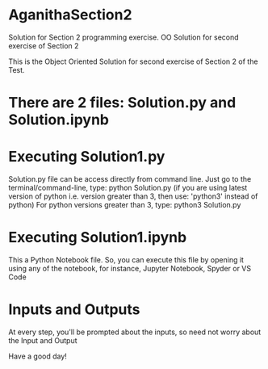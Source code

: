 # AganithaSection2
Solution for Section 2 programming exercise. OO Solution for second exercise of Section 2

This is the Object Oriented Solution for second exercise of Section 2 of the Test.

# There are 2 files: Solution.py and Solution.ipynb

# Executing Solution1.py
Solution.py file can be access directly from command line.
Just go to the terminal/command-line, 
type: python Solution.py
(if you are using latest version of python i.e. version greater than 3, then use: 'python3' instead of python)
For python versions greater than 3,
type: python3 Solution.py

# Executing Solution1.ipynb
This a Python Notebook file. 
So, you can execute this file by opening it using any of the notebook, for instance, Jupyter Notebook, Spyder or VS Code

# Inputs and Outputs
At every step, you'll be prompted about the inputs, so need not worry about the Input and Output


Have a good day!
